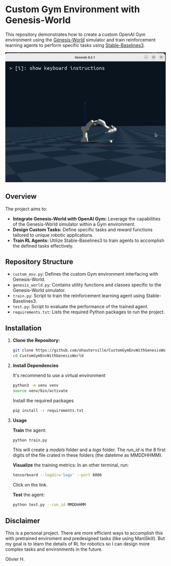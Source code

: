 # Custom Gym Environment with Genesis-World

This repository demonstrates how to create a custom OpenAI Gym environment using the [Genesis-World](https://genesis-embodied-ai.github.io/) simulator and train reinforcement learning agents to perform specific tasks using [Stable-Baselines3](https://stable-baselines3.readthedocs.io/).

![Alt text](images/env.png)

## Overview

The project aims to:

- **Integrate Genesis-World with OpenAI Gym:** Leverage the capabilities of the Genesis-World simulator within a Gym environment.
- **Design Custom Tasks:** Define specific tasks and reward functions tailored to unique robotic applications.
- **Train RL Agents:** Utilize Stable-Baselines3 to train agents to accomplish the defined tasks effectively.

## Repository Structure

- `custom_env.py`: Defines the custom Gym environment interfacing with Genesis-World.
- `genesis_world.py`: Contains utility functions and classes specific to the Genesis-World simulator.
- `train.py`: Script to train the reinforcement learning agent using Stable-Baselines3.
- `test.py`: Script to evaluate the performance of the trained agent.
- `requirements.txt`: Lists the required Python packages to run the project.

## Installation

1. **Clone the Repository:**

   ```bash
   git clone https://github.com/ohauterville/CustomGymEnvWithGenesisWorld.git
   cd CustomGymEnvWithGenesisWorld

2. **Install Dependencies**

    It's recommend to use a virtual environment

    ```bash
    python3 -m venv venv
    source venv/bin/activate
    ```

    Install the required packages

    ```bash
    pip install -r requirements.txt
    ```

3. **Usage**

    **Train** the agent:
  
    ```bash
    python train.py
    ```

    This will create a *models* folder and a *logs* folder. The *run_id* is the 8 first digits of the file crated in these folders (the datetime as MMDDHHMM).

    **Visualize** the training metrics:
    In an other terminal, run:

    ```bash
    tensorboard --logdir='logs' --port 6006
    ```

    Click on the link.

    **Test** the agent:

    ```bash
    python test.py --run_id MMDDHHMM
    ```



## Disclaimer
This is a personal project. There are more efficient ways to accomplish this with pretrained enviroment and predesigned tasks (like using ManiSkill). But my goal is to learn the details of RL for robotics so I can design more complex tasks and environments in the future.

Olivier H.

